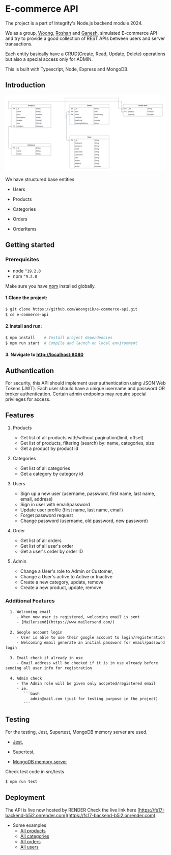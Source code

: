 # E-commerce API
  The project is a part of Integrify's Node.js backend module 2024.
  
  We as a group, [Woong](https://github.com/Woongsik), [Roshan](https://github.com/roshanbist) and [Ganesh](https://github.com/ganesh-poudel), 
  simulated E-commerce API and try to provide a good collection of REST APIs between users and server transactions.

  Each entity basically have a CRUD(Create, Read, Update, Delete) operations but also a special access only for ADMIN.
  
  This is built with Typescript, Node, Express and MongoDB.

## Introduction
![ERD Diagram](./src/assets/images/ERD-ECOMMERCE.png)

We have structured base entities 
   
   - Users
   
   - Products
   
   - Categories
   
   - Orders
   
   - OrderItems

## Getting started
   ### Prerequisites
   - node `^19.2.0`
   - npm `^9.2.0`

   Make sure you have [npm](https://www.npmjs.com/get-npm) installed globally.

   #### 1.Clone the project:
   ```bash
   $ git clone https://github.com/Woongsik/e-commerce-api.git
   $ cd e-commerce-api
   ```

   #### 2.Install and run:
   ```bash
   $ npm install    # Install project dependencies
   $ npm run start  # Compile and launch on local environment
   ```

   #### 3. Navigate to [http://localhost:8080](http://localhost:8080)

## Authentication
   For security, this API should implement user authentication using JSON Web Tokens (JWT). 
   Each user should have a unique username and password OR broker authentication. Certain admin endpoints may require special privileges for access.

## Features
   1. Products
      - Get list of all products with/without pagination(limit, offset)
      - Get list of products, filtering (search) by: name, categories, size
      - Get a product by product id

   2. Categories
      - Get list of all categories
      - Get a category by category id

   3. Users
      - Sign up a new user (username, password, first name, last name, email, address)
      - Sign in user with email/password
      - Update user profile (first name, last name, email)
      - Forget password request
      - Change password (username, old password, new password)

   4. Order
      - Get list of all orders
      - Get list of all user's order
      - Get a user's order by order ID

   5. Admin 
      - Change a User's role to Admin or Customer, 
      - Change a User's active to Active or Inactive
      - Create a new category, update, remove
      - Create a new product, update, remove

  ### Additional Features
      1. Welcoming email 
         - When new user is registered, welcoming email is sent 
         - [Mailersend](https://www.mailersend.com/)

      2. Google account login
         - User is able to use their google account to login/registeration
         - Welcoming email generate an initial password for email/passowrd login
         
      3. Email check if already in use
         - Email address will be checked if it is in use already before sending all user info for registration
      
      4. Admin check 
         - The Admin role will be given only accpeted/registered email 
         - ie. 
            ```bash
               admin@mail.com (just for testing purpose in the project)
            ``` 

## Testing
   For the testing, Jest, Supertest, MongoDB memory server are used.

   - [Jest](https://jestjs.io/), 
   
   - [Supertest](https://www.npmjs.com/package/supertest), 
   
   - [MongoDB memory server](https://www.npmjs.com/package/mongodb-memory-server)

   Check test code in src/tests
   ```bash
   $ npm run test
   ```

## Deployment
   The API is live now hosted by RENDER
   Check the live link here [https://fs17-backend-b5i2.onrender.com](https://fs17-backend-b5i2.onrender.com)

   - Some examples
      - [All products](https://fs17-backend-b5i2.onrender.com/api/v1/products)
      - [All categories](https://fs17-backend-b5i2.onrender.com/api/v1/categories)
      - [All orders](https://fs17-backend-b5i2.onrender.com/api/v1/orders)
      - [All users](https://fs17-backend-b5i2.onrender.com/api/v1/users)